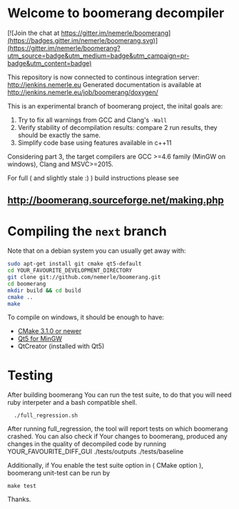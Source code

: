 Welcome to boomerang decompiler
===============================

[![Join the chat at https://gitter.im/nemerle/boomerang](https://badges.gitter.im/nemerle/boomerang.svg)](https://gitter.im/nemerle/boomerang?utm_source=badge&utm_medium=badge&utm_campaign=pr-badge&utm_content=badge)

This repository is now connected to continous integration server:
<http://jenkins.nemerle.eu>
Generated documentation is available at <http://jenkins.nemerle.eu/job/boomerang/doxygen/>

This is an experimental branch of boomerang project, the inital goals are:

1. Try to fix all warnings from GCC and Clang's `-Wall`
2. Verify stability of decompilation results: compare 2 run results, they should be exactly the same.
3. Simplify code base using features available in c++11

Considering part 3, the target compilers are GCC \>=4.6 family (MinGW on windows), Clang and MSVC>=2015.

For full ( and slightly stale :) ) build instructions please see

<http://boomerang.sourceforge.net/making.php>
----------------------------------------------

Compiling the `next` branch
===========================

Note that on a debian system you can usually get away with:

```bash
sudo apt-get install git cmake qt5-default
cd YOUR_FAVOURITE_DEVELOPMENT_DIRECTORY
git clone git://github.com/nemerle/boomerang.git
cd boomerang
mkdir build && cd build
cmake ..
make
```

To compile on windows, it should be enough to have:

-   [CMake 3.1.0 or newer](http://www.CMake.org/CMake/resources/software.html)
-   [Qt5 for MinGW](http://qt-project.org/wiki/MinGW-64-bit)
-   QtCreator (installed with Qt5)

Testing
=======

After building boomerang You can run the test suite, to do that you will need ruby interpeter and a bash compatible shell.

      ./full_regression.sh

After running full\_regression, the tool will report tests on which boomerang crashed.
You can also check if Your changes to boomerang, produced any changes in the quality of decompiled code by running
 YOUR\_FAVOURITE\_DIFF\_GUI ./tests/outputs ./tests/baseline

Additionally, if You enable the test suite option in ( CMake option ), boomerang unit-test can be run by

    make test

Thanks.
